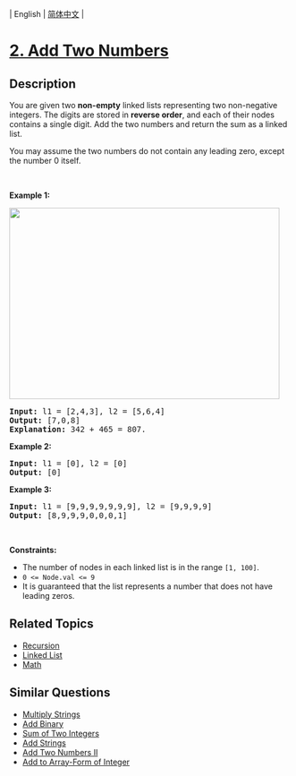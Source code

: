 
| English | [简体中文](README.md) |

# [2. Add Two Numbers](https://leetcode-cn.com/problems/add-two-numbers/)

## Description

<p>You are given two <strong>non-empty</strong> linked lists representing two non-negative integers. The digits are stored in <strong>reverse order</strong>, and each of their nodes contains a single digit. Add the two numbers and return the sum&nbsp;as a linked list.</p>

<p>You may assume the two numbers do not contain any leading zero, except the number 0 itself.</p>

<p>&nbsp;</p>
<p><strong>Example 1:</strong></p>
<img alt="" src="https://assets.leetcode.com/uploads/2020/10/02/addtwonumber1.jpg" style="width: 483px; height: 342px;" />
<pre>
<strong>Input:</strong> l1 = [2,4,3], l2 = [5,6,4]
<strong>Output:</strong> [7,0,8]
<strong>Explanation:</strong> 342 + 465 = 807.
</pre>

<p><strong>Example 2:</strong></p>

<pre>
<strong>Input:</strong> l1 = [0], l2 = [0]
<strong>Output:</strong> [0]
</pre>

<p><strong>Example 3:</strong></p>

<pre>
<strong>Input:</strong> l1 = [9,9,9,9,9,9,9], l2 = [9,9,9,9]
<strong>Output:</strong> [8,9,9,9,0,0,0,1]
</pre>

<p>&nbsp;</p>
<p><strong>Constraints:</strong></p>

<ul>
	<li>The number of nodes in each linked list is in the range <code>[1, 100]</code>.</li>
	<li><code>0 &lt;= Node.val &lt;= 9</code></li>
	<li>It is guaranteed that the list represents a number that does not have leading zeros.</li>
</ul>


## Related Topics

- [Recursion](https://leetcode-cn.com/tag/recursion)
- [Linked List](https://leetcode-cn.com/tag/linked-list)
- [Math](https://leetcode-cn.com/tag/math)

## Similar Questions

- [Multiply Strings](../multiply-strings/README_EN.md)
- [Add Binary](../add-binary/README_EN.md)
- [Sum of Two Integers](../sum-of-two-integers/README_EN.md)
- [Add Strings](../add-strings/README_EN.md)
- [Add Two Numbers II](../add-two-numbers-ii/README_EN.md)
- [Add to Array-Form of Integer](../add-to-array-form-of-integer/README_EN.md)

